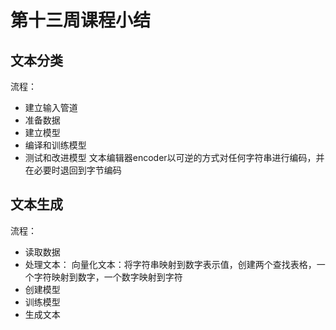 # 第十三周课程小结

## 文本分类
流程：
* 建立输入管道
* 准备数据
* 建立模型
* 编译和训练模型
* 测试和改进模型
文本编辑器encoder以可逆的方式对任何字符串进行编码，并在必要时退回到字节编码

## 文本生成
流程：
* 读取数据
* 处理文本：
向量化文本：将字符串映射到数字表示值，创建两个查找表格，一个字符映射到数字，一个数字映射到字符
* 创建模型
* 训练模型
* 生成文本



